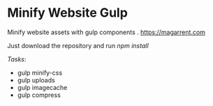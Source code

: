 # Minify Website Gulp
Minify website assets with gulp components .  https://magarrent.com

Just download the repository and run *npm install*

*Tasks*:

- gulp minify-css
- gulp uploads
- gulp imagecache
- gulp compress
